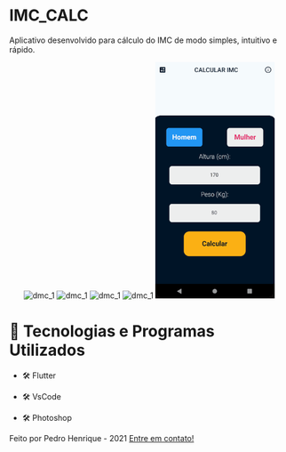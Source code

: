 # IMC_CALC

Aplicativo desenvolvido para cálculo do IMC de modo simples, intuitivo e rápido.

<div align="center">
<img src="./assets/imc_1.png" alt="dmc_1" height="425">
<img src="./assets/imc_2.png" alt="dmc_1" height="425">
<img src="./assets/imc_3.png" alt="dmc_1" height="425">
<img src="./assets/imc_4.png" alt="dmc_1" height="425">
<img src="./assets/imc_gif.gif" alt="dmc_1" height="425">
</div>

# 🚀 Tecnologias e Programas Utilizados

- 🛠 Flutter

- 🛠 VsCode

- 🛠 Photoshop

Feito por Pedro Henrique - 2021 [Entre em contato!](https://www.linkedin.com/in/pedro-henrique-88a810186/)
